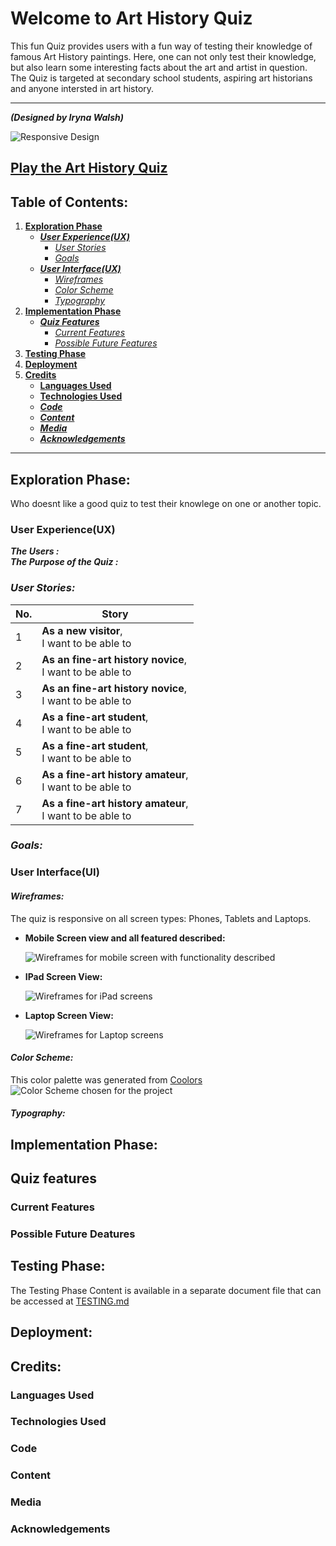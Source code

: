 # Welcome to Art History Quiz
This fun Quiz provides users with a fun way of testing their knowledge of famous Art History paintings. Here, one can not only test their knowledge, but also learn some interesting facts about the art and artist in question. The Quiz is targeted at secondary school students, aspiring art historians and anyone intersted in art history.

***

***(Designed by Iryna Walsh)***

![Responsive Design](docs/screenshots/responsive_design.jpg)
## [Play the Art History Quiz](https://kirynaw.github.io/art-history-quiz/)

## Table of Contents:
1. [**Exploration Phase**](#exploration-phase)
    * [***User Experience(UX)***](#user-experienceux)
      * [*User Stories*](#user-stories)
      * [*Goals*](#goals)
    * [***User Interface(UX)***](#user-interfaceui)
      * [*Wireframes*](#wireframes)
      * [*Color Scheme*](#color-scheme)
      * [*Typography*](#typography)
2. [**Implementation Phase**](#implementation-phase)
    * [***Quiz Features***](#quiz-features)
      * [*Current Features*](#current-features)
      * [*Possible Future Features*](#possible-future-deatures)
3. [**Testing Phase**](#testing-phase)
4. [**Deployment**](#deployment)
5. [**Credits**](#credits)
    * [**Languages Used**](#languages-used)
    * [**Technologies Used**](#tchnologies-used)
    * [***Code***](#code)
    * [***Content***](#content)
    * [***Media***](#media)
    * [***Acknowledgements***](#acknowledgements)

***

## **Exploration Phase:**
Who doesnt like a good quiz to test their knowlege on one or another topic. 
### **User Experience(UX)**
***The Users :***  
***The Purpose of the Quiz :*** 
### *User Stories:*
  |No.|Story|
  |---|-----|
  |1|**As a new visitor**, <br> I want to be able to|
  |2|**As an fine-art history novice**, <br> I want to be able to|
  |3|**As an fine-art history novice**, <br> I want to be able to|
  |4|**As a fine-art student**, <br> I want to be able to|
  |5|**As a fine-art student**, <br> I want to be able to|
  |6|**As a fine-art history amateur**, <br> I want to be able to|
  |7|**As a fine-art history amateur**, <br> I want to be able to|
### *Goals:*
### **User Interface(UI)**
#### *Wireframes:*
The quiz is responsive on all screen types: Phones, Tablets and Laptops.
- __Mobile Screen view and all featured described:__

  ![Wireframes for mobile screen with functionality described](docs/screenshots/wireframes_mobile.jpg)

- __IPad Screen View:__

  ![Wireframes for iPad screens](docs/screenshots/wireframes_ipad.jpg)

- __Laptop Screen View:__

  ![Wireframes for Laptop screens](docs/screenshots/wireframes_laptop.jpg)

#### *Color Scheme:*
This color palette was generated from [Coolors](https://coolors.co/)
  ![Color Scheme chosen for the project](docs/screenshots/color-scheme.jpg)
#### *Typography:*
## **Implementation Phase:**
## **Quiz features**
### **Current Features**
### **Possible Future Deatures**
## **Testing Phase:**
The Testing Phase Content is available in a separate document file that can be accessed at [TESTING.md](TESTING.md)
## **Deployment:**
## **Credits:**
### **Languages Used**
### **Technologies Used**
### **Code**
### **Content**
### **Media**
### **Acknowledgements**



        
